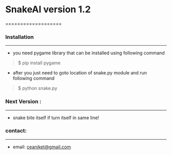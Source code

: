 # SnakeAI version 1.2 
===================

### Installation 
---------------
- you need pygame library that can be installed using following command

> $ pip install pygame

- after you just need to goto location of snake.py module and run following command

> $ python snake.py

### Next Version :
--------------
- snake bite itself if turn itself in same line!

### contact:
----------
- email: ceaniket@gmail.com




